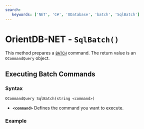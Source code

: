 ```yaml
---
search:
   keywords: ['NET', 'C#', 'ODatabase', 'batch', 'SqlBatch']
---
```


# OrientDB-NET - `SqlBatch()`

This method prepares a [`BATCH`](SQL-Batch.md) command.  The return value is an `OCommandQuery` object.

## Executing Batch Commands

### Syntax

```
OCommandQuery SqlBatch(string <command>)
```

- **`<command>`** Defines the command you want to execute.

### Example

